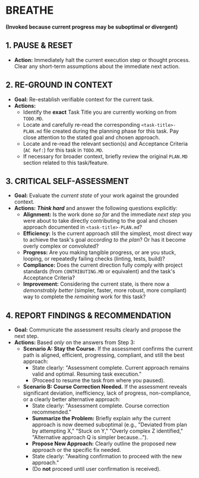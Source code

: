 # BREATHE

**(Invoked because current progress may be suboptimal or divergent)**

## 1. PAUSE & RESET
- **Action:** Immediately halt the current execution step or thought process. Clear any short-term assumptions about the immediate next action.

## 2. RE-GROUND IN CONTEXT
- **Goal:** Re-establish verifiable context for the current task.
- **Actions:**
    - Identify the **exact** Task Title you are currently working on from `TODO.MD`.
    - Locate and carefully re-read the corresponding `<task-title>-PLAN.md` file created during the planning phase for this task. Pay close attention to the stated goal and chosen approach.
    - Locate and re-read the relevant section(s) and Acceptance Criteria (`AC Ref:`) for this task in `TODO.MD`.
    - If necessary for broader context, briefly review the original `PLAN.MD` section related to this task/feature.

## 3. CRITICAL SELF-ASSESSMENT
- **Goal:** Evaluate the *current state* of your work against the grounded context.
- **Actions:** ***Think hard*** and answer the following questions explicitly:
    - **Alignment:** Is the work done *so far* and the immediate *next step* you were about to take directly contributing to the goal and chosen approach documented in `<task-title>-PLAN.md`?
    - **Efficiency:** Is the current approach still the simplest, most direct way to achieve the task's goal *according to the plan*? Or has it become overly complex or convoluted?
    - **Progress:** Are you making tangible progress, or are you stuck, looping, or repeatedly failing checks (linting, tests, build)?
    - **Compliance:** Does the current direction fully comply with project standards (from `CONTRIBUTING.MD` or equivalent) and the task's Acceptance Criteria?
    - **Improvement:** Considering the current state, is there now a *demonstrably better* (simpler, faster, more robust, more compliant) way to complete the *remaining* work for this task?

## 4. REPORT FINDINGS & RECOMMENDATION
- **Goal:** Communicate the assessment results clearly and propose the next step.
- **Actions:** Based *only* on the answers from Step 3:
    - **Scenario A: Stay the Course.** If the assessment confirms the current path is aligned, efficient, progressing, compliant, and still the best approach:
        - State clearly: "Assessment complete. Current approach remains valid and optimal. Resuming task execution."
        - (Proceed to resume the task from where you paused).
    - **Scenario B: Course Correction Needed.** If the assessment reveals significant deviation, inefficiency, lack of progress, non-compliance, or a clearly better alternative approach:
        - State clearly: "Assessment complete. Course correction recommended."
        - **Summarize the Problem:** Briefly explain *why* the current approach is now deemed suboptimal (e.g., "Deviated from plan by attempting X," "Stuck on Y," "Overly complex Z identified," "Alternative approach Q is simpler because...").
        - **Propose New Approach:** Clearly outline the proposed new approach or the specific fix needed.
        - State clearly: "Awaiting confirmation to proceed with the new approach."
        - (Do **not** proceed until user confirmation is received).
